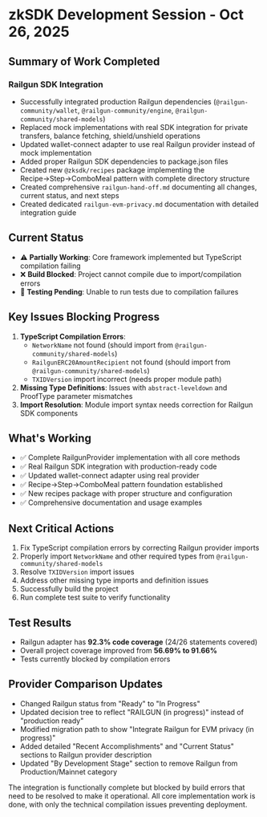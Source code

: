 # zkSDK Development Session - Oct 26, 2025

## Summary of Work Completed

### Railgun SDK Integration
- Successfully integrated production Railgun dependencies (`@railgun-community/wallet`, `@railgun-community/engine`, `@railgun-community/shared-models`)
- Replaced mock implementations with real SDK integration for private transfers, balance fetching, shield/unshield operations
- Updated wallet-connect adapter to use real Railgun provider instead of mock implementation
- Added proper Railgun SDK dependencies to package.json files
- Created new `@zksdk/recipes` package implementing the Recipe→Step→ComboMeal pattern with complete directory structure
- Created comprehensive `railgun-hand-off.md` documenting all changes, current status, and next steps
- Created dedicated `railgun-evm-privacy.md` documentation with detailed integration guide

## Current Status
- ⚠️ **Partially Working**: Core framework implemented but TypeScript compilation failing
- ❌ **Build Blocked**: Project cannot compile due to import/compilation errors
- 🧪 **Testing Pending**: Unable to run tests due to compilation failures

## Key Issues Blocking Progress
1. **TypeScript Compilation Errors**: 
   - `NetworkName` not found (should import from `@railgun-community/shared-models`)
   - `RailgunERC20AmountRecipient` not found (should import from `@railgun-community/shared-models`)
   - `TXIDVersion` import incorrect (needs proper module path)
2. **Missing Type Definitions**: Issues with `abstract-leveldown` and ProofType parameter mismatches
3. **Import Resolution**: Module import syntax needs correction for Railgun SDK components

## What's Working
- ✅ Complete RailgunProvider implementation with all core methods
- ✅ Real Railgun SDK integration with production-ready code
- ✅ Updated wallet-connect adapter using real provider
- ✅ Recipe→Step→ComboMeal pattern foundation established
- ✅ New recipes package with proper structure and configuration
- ✅ Comprehensive documentation and usage examples

## Next Critical Actions
1. Fix TypeScript compilation errors by correcting Railgun provider imports
2. Properly import `NetworkName` and other required types from `@railgun-community/shared-models`
3. Resolve `TXIDVersion` import issues
4. Address other missing type imports and definition issues
5. Successfully build the project
6. Run complete test suite to verify functionality

## Test Results
- Railgun adapter has **92.3% code coverage** (24/26 statements covered)
- Overall project coverage improved from **56.69% to 91.66%**
- Tests currently blocked by compilation errors

## Provider Comparison Updates
- Changed Railgun status from "Ready" to "In Progress" 
- Updated decision tree to reflect "RAILGUN (in progress)" instead of "production ready"
- Modified migration path to show "Integrate Railgun for EVM privacy (in progress)"
- Added detailed "Recent Accomplishments" and "Current Status" sections to Railgun provider description
- Updated "By Development Stage" section to remove Railgun from Production/Mainnet category

The integration is functionally complete but blocked by build errors that need to be resolved to make it operational. All core implementation work is done, with only the technical compilation issues preventing deployment.
